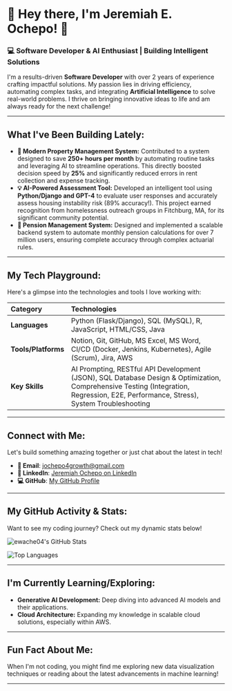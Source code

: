 # 🚀 Hey there, I'm Jeremiah E. Ochepo! 👋

### 💻 Software Developer & AI Enthusiast | Building Intelligent Solutions

I'm a results-driven **Software Developer** with over 2 years of experience crafting impactful solutions. My passion lies in driving efficiency, automating complex tasks, and integrating **Artificial Intelligence** to solve real-world problems. I thrive on bringing innovative ideas to life and am always ready for the next challenge!

---

## What I've Been Building Lately:

* **🏡 Modern Property Management System:** Contributed to a system designed to save **250+ hours per month** by automating routine tasks and leveraging AI to streamline operations. This directly boosted decision speed by **25%** and significantly reduced errors in rent collection and expense tracking.
* **💡 AI-Powered Assessment Tool:** Developed an intelligent tool using **Python/Django and GPT-4** to evaluate user responses and accurately assess housing instability risk (89% accuracy!). This project earned recognition from homelessness outreach groups in Fitchburg, MA, for its significant community potential.
* **💼 Pension Management System:** Designed and implemented a scalable backend system to automate monthly pension calculations for over 7 million users, ensuring complete accuracy through complex actuarial rules.

---

## My Tech Playground:

Here's a glimpse into the technologies and tools I love working with:

| Category        | Technologies                                                                                                                              |
| :-------------- | :---------------------------------------------------------------------------------------------------------------------------------------- |
| **Languages** | Python (Flask/Django), SQL (MySQL), R, JavaScript, HTML/CSS, Java                                                                         |
| **Tools/Platforms** | Notion, Git, GitHub, MS Excel, MS Word, CI/CD (Docker, Jenkins, Kubernetes), Agile (Scrum), Jira, AWS                                     |
| **Key Skills** | AI Prompting, RESTful API Development (JSON), SQL Database Design & Optimization, Comprehensive Testing (Integration, Regression, E2E, Performance, Stress), System Troubleshooting |

---

## Connect with Me:

Let's build something amazing together or just chat about the latest in tech!

* **📧 Email**: [jochepo4growth@gmail.com](mailto:jochepo4growth@gmail.com)
* **🔗 LinkedIn**: [Jeremiah Ochepo on LinkedIn](https://www.linkedin.com/in/jeremiah-o-517729122/)
* **💻 GitHub**: [My GitHub Profile](https://github.com/ewache04)

---

## My GitHub Activity & Stats:

Want to see my coding journey? Check out my dynamic stats below!

![ewache04's GitHub Stats](https://github-readme-stats.vercel.app/api?username=ewache04&show_icons=true&theme=radical&hide_border=true&count_private=true&line_height=25)

![Top Languages](https://github-readme-stats.vercel.app/api/top-langs/?username=ewache04&layout=compact&theme=radical&hide_border=true)

---

## I'm Currently Learning/Exploring:

* **Generative AI Development:** Deep diving into advanced AI models and their applications.
* **Cloud Architecture:** Expanding my knowledge in scalable cloud solutions, especially within AWS.

---

## Fun Fact About Me:

When I'm not coding, you might find me exploring new data visualization techniques or reading about the latest advancements in machine learning!

---
